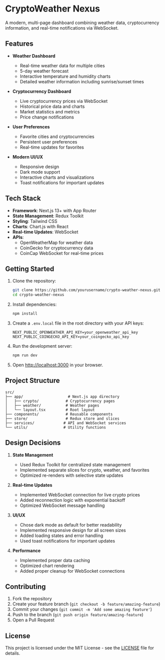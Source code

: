 # CryptoWeather Nexus

A modern, multi-page dashboard combining weather data, cryptocurrency information, and real-time notifications via WebSocket.

## Features

- **Weather Dashboard**
  - Real-time weather data for multiple cities
  - 5-day weather forecast
  - Interactive temperature and humidity charts
  - Detailed weather information including sunrise/sunset times

- **Cryptocurrency Dashboard**
  - Live cryptocurrency prices via WebSocket
  - Historical price data and charts
  - Market statistics and metrics
  - Price change notifications

- **User Preferences**
  - Favorite cities and cryptocurrencies
  - Persistent user preferences
  - Real-time updates for favorites

- **Modern UI/UX**
  - Responsive design
  - Dark mode support
  - Interactive charts and visualizations
  - Toast notifications for important updates

## Tech Stack

- **Framework**: Next.js 13+ with App Router
- **State Management**: Redux Toolkit
- **Styling**: Tailwind CSS
- **Charts**: Chart.js with React
- **Real-time Updates**: WebSocket
- **APIs**:
  - OpenWeatherMap for weather data
  - CoinGecko for cryptocurrency data
  - CoinCap WebSocket for real-time prices

## Getting Started

1. Clone the repository:
   ```bash
   git clone https://github.com/yourusername/crypto-weather-nexus.git
   cd crypto-weather-nexus
   ```

2. Install dependencies:
   ```bash
   npm install
   ```

3. Create a `.env.local` file in the root directory with your API keys:
   ```
   NEXT_PUBLIC_OPENWEATHER_API_KEY=your_openweather_api_key
   NEXT_PUBLIC_COINGECKO_API_KEY=your_coingecko_api_key
   ```

4. Run the development server:
   ```bash
   npm run dev
   ```

5. Open [http://localhost:3000](http://localhost:3000) in your browser.

## Project Structure

```
src/
├── app/                    # Next.js app directory
│   ├── crypto/            # Cryptocurrency pages
│   ├── weather/           # Weather pages
│   └── layout.tsx         # Root layout
├── components/            # Reusable components
├── store/                 # Redux store and slices
├── services/             # API and WebSocket services
└── utils/                # Utility functions
```

## Design Decisions

1. **State Management**
   - Used Redux Toolkit for centralized state management
   - Implemented separate slices for crypto, weather, and favorites
   - Optimized re-renders with selective state updates

2. **Real-time Updates**
   - Implemented WebSocket connection for live crypto prices
   - Added reconnection logic with exponential backoff
   - Optimized WebSocket message handling

3. **UI/UX**
   - Chose dark mode as default for better readability
   - Implemented responsive design for all screen sizes
   - Added loading states and error handling
   - Used toast notifications for important updates

4. **Performance**
   - Implemented proper data caching
   - Optimized chart rendering
   - Added proper cleanup for WebSocket connections

## Contributing

1. Fork the repository
2. Create your feature branch (`git checkout -b feature/amazing-feature`)
3. Commit your changes (`git commit -m 'Add some amazing feature'`)
4. Push to the branch (`git push origin feature/amazing-feature`)
5. Open a Pull Request

## License

This project is licensed under the MIT License - see the [LICENSE](LICENSE) file for details.

